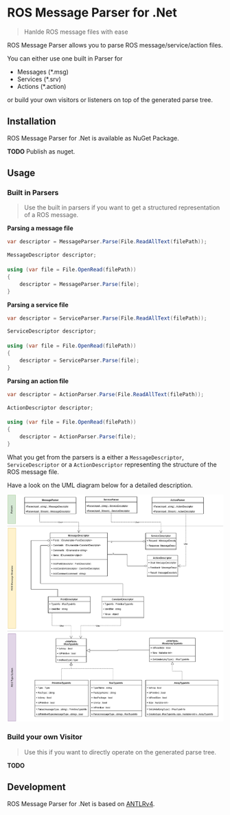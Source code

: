 # ROS Message Parser for .Net
> Hanlde ROS message files with ease

ROS Message Parser allows you to parse ROS message/service/action files.

You can either use one built in Parser for
* Messages (*.msg)
* Services (*.srv)
* Actions (*.action)

or build your own visitors or listeners on top of the generated parse tree.


## Installation

ROS Message Parser for .Net is available as NuGet Package. 

**TODO** Publish as nuget.

## Usage


### Built in Parsers

> Use the built in parsers if you want to get a structured representation of a ROS message.

**Parsing a message file**
```csharp
var descriptor = MessageParser.Parse(File.ReadAllText(filePath));
```

```csharp
MessageDescriptor descriptor;
            
using (var file = File.OpenRead(filePath))
{
    descriptor = MessageParser.Parse(file);
}
```

**Parsing a service file**
```csharp
var descriptor = ServiceParser.Parse(File.ReadAllText(filePath));
```

```csharp
ServiceDescriptor descriptor;
            
using (var file = File.OpenRead(filePath))
{
    descriptor = ServiceParser.Parse(file);
}
```

**Parsing an action file**
```csharp
var descriptor = ActionParser.Parse(File.ReadAllText(filePath));
```

```csharp
ActionDescriptor descriptor;
            
using (var file = File.OpenRead(filePath))
{
    descriptor = ActionParser.Parse(file);
}
```

What you get from the parsers is a either a ```MessageDescriptor```, ```ServiceDescriptor``` or a ```ActionDescriptor```
representing the structure of the ROS message file.

Have a look on the UML diagram below for a detailed description.

![Message Parsers UML diagram](assets/ros-message-parser-descriptors.png)


### Build your own Visitor

> Use this if you want to directly operate on the generated parse tree.

**TODO** 




## Development

ROS Message Parser for .Net is based on [ANTLRv4](https://www.antlr.org/).
